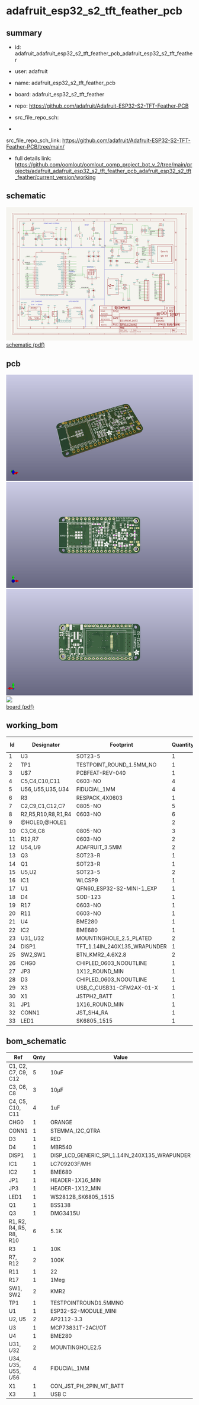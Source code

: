# adafruit_esp32_s2_tft_feather_pcb
 
## summary 
* id: adafruit_adafruit_esp32_s2_tft_feather_pcb_adafruit_esp32_s2_tft_feather
* user: adafruit
* name: adafruit_esp32_s2_tft_feather_pcb
* board: adafruit_esp32_s2_tft_feather
* repo: https://github.com/adafruit/Adafruit-ESP32-S2-TFT-Feather-PCB



* src_file_repo_sch: 
*
 src_file_repo_sch_link: https://github.com/adafruit/Adafruit-ESP32-S2-TFT-Feather-PCB/tree/main/
* full details link: https://github.com/oomlout/oomlout_oomp_project_bot_v_2/tree/main/projects/adafruit_adafruit_esp32_s2_tft_feather_pcb_adafruit_esp32_s2_tft_feather/current_version/working  

## schematic  
![](working_schematic_600.png)  
[schematic (pdf)](working_schematic.pdf)  

## pcb  
![](working_3d_600.png) 
![](working_3d_front_600.png)  
![](working_3d_back_600.png)  
![](working_600.png)  
[board (pdf)](working.pdf)  

## working_bom
| Id | Designator | Footprint | Quantity | Designation | Supplier and ref |  | None | 
| --- | --- | --- | --- | --- | --- | --- | --- | 
| 1 | U3 | SOT23-5 | 1 | MCP73831T-2ACI/OT |  |  | [''] | 
| 2 | TP1 | TESTPOINT_ROUND_1.5MM_NO | 1 |  |  |  | [''] | 
| 3 | U$7 | PCBFEAT-REV-040 | 1 |  |  |  | [''] | 
| 4 | C5,C4,C10,C11 | 0603-NO | 4 | 1uF |  |  | [''] | 
| 5 | U$56,U$55,U$35,U$34 | FIDUCIAL_1MM | 4 | FIDUCIAL_1MM |  |  | [''] | 
| 6 | R3 | RESPACK_4X0603 | 1 | 10K |  |  | [''] | 
| 7 | C2,C9,C1,C12,C7 | 0805-NO | 5 | 10uF |  |  | [''] | 
| 8 | R2,R5,R10,R8,R1,R4 | 0603-NO | 6 | 5.1K |  |  | [''] | 
| 9 | @HOLE0,@HOLE1 |  | 2 |  |  |  | [''] | 
| 10 | C3,C6,C8 | 0805-NO | 3 | 10µF |  |  | [''] | 
| 11 | R12,R7 | 0603-NO | 2 | 100K |  |  | [''] | 
| 12 | U$54,U$9 | ADAFRUIT_3.5MM | 2 |  |  |  | [''] | 
| 13 | Q3 | SOT23-R | 1 | DMG3415U |  |  | [''] | 
| 14 | Q1 | SOT23-R | 1 | BSS138 |  |  | [''] | 
| 15 | U5,U2 | SOT23-5 | 2 | AP2112-3.3 |  |  | [''] | 
| 16 | IC1 | WLCSP9 | 1 | LC709203F/MH |  |  | [''] | 
| 17 | U1 | QFN60_ESP32-S2-MINI-1_EXP | 1 | ESP32-S2-MODULE_MINI |  |  | [''] | 
| 18 | D4 | SOD-123 | 1 | MBR540 |  |  | [''] | 
| 19 | R17 | 0603-NO | 1 | 1Meg |  |  | [''] | 
| 20 | R11 | 0603-NO | 1 | 22 |  |  | [''] | 
| 21 | U4 | BME280 | 1 | BME280 |  |  | [''] | 
| 22 | IC2 | BME680 | 1 | BME680 |  |  | [''] | 
| 23 | U$31,U$32 | MOUNTINGHOLE_2.5_PLATED | 2 | MOUNTINGHOLE2.5 |  |  | [''] | 
| 24 | DISP1 | TFT_1.14IN_240X135_WRAPUNDER | 1 | DISP_LCD_GENERIC_SPI_1.14IN_240X135_WRAPUNDER |  |  | [''] | 
| 25 | SW2,SW1 | BTN_KMR2_4.6X2.8 | 2 | KMR2 |  |  | [''] | 
| 26 | CHG0 | CHIPLED_0603_NOOUTLINE | 1 | ORANGE |  |  | [''] | 
| 27 | JP3 | 1X12_ROUND_MIN | 1 |  |  |  | [''] | 
| 28 | D3 | CHIPLED_0603_NOOUTLINE | 1 | RED |  |  | [''] | 
| 29 | X3 | USB_C_CUSB31-CFM2AX-01-X | 1 | USB C |  |  | [''] | 
| 30 | X1 | JSTPH2_BATT | 1 | JSTPH |  |  | [''] | 
| 31 | JP1 | 1X16_ROUND_MIN | 1 |  |  |  | [''] | 
| 32 | CONN1 | JST_SH4_RA | 1 | STEMMA_I2C_QTRA |  |  | [''] | 
| 33 | LED1 | SK6805_1515 | 1 | WS2812B_SK6805_1515 |  |  | [''] | 


## bom_schematic
| Ref | Qnty | Value | Cmp name | Footprint | Description | Vendor | DNP | 
| --- | --- | --- | --- | --- | --- | --- | --- | 
| C1, C2, C7, C9, C12 | 5 | 10uF | CAP_CERAMIC0805-NOOUTLINE | working:0805-NO |  |  |  | 
| C3, C6, C8 | 3 | 10µF | CAP_CERAMIC0805-NOOUTLINE | working:0805-NO |  |  |  | 
| C4, C5, C10, C11 | 4 | 1uF | CAP_CERAMIC0603_NO | working:0603-NO |  |  |  | 
| CHG0 | 1 | ORANGE | LED0603_NOOUTLINE | working:CHIPLED_0603_NOOUTLINE |  |  |  | 
| CONN1 | 1 | STEMMA_I2C_QTRA | STEMMA_I2C_QTRA | working:JST_SH4_RA |  |  |  | 
| D3 | 1 | RED | LED0603_NOOUTLINE | working:CHIPLED_0603_NOOUTLINE |  |  |  | 
| D4 | 1 | MBR540 | DIODE-SCHOTTKYSOD-123 | working:SOD-123 |  |  |  | 
| DISP1 | 1 | DISP_LCD_GENERIC_SPI_1.14IN_240X135_WRAPUNDER | DISP_LCD_GENERIC_SPI_1.14IN_240X135_WRAPUNDER | working:TFT_1.14IN_240X135_WRAPUNDER |  |  |  | 
| IC1 | 1 | LC709203F/MH | LC709203F/MH | working:WLCSP9 |  |  |  | 
| IC2 | 1 | BME680 | BME680 | working:BME680 |  |  |  | 
| JP1 | 1 | HEADER-1X16_MIN | HEADER-1X16_MIN | working:1X16_ROUND_MIN |  |  |  | 
| JP3 | 1 | HEADER-1X12_MIN | HEADER-1X12_MIN | working:1X12_ROUND_MIN |  |  |  | 
| LED1 | 1 | WS2812B_SK6805_1515 | WS2812B_SK6805_1515 | working:SK6805_1515 |  |  |  | 
| Q1 | 1 | BSS138 | MOSFET-NREFLOW | working:SOT23-R |  |  |  | 
| Q3 | 1 | DMG3415U | MOSFET-P | working:SOT23-R |  |  |  | 
| R1, R2, R4, R5, R8, R10 | 6 | 5.1K | RESISTOR_0603_NOOUT | working:0603-NO |  |  |  | 
| R3 | 1 | 10K | RESISTOR_4PACK | working:RESPACK_4X0603 |  |  |  | 
| R7, R12 | 2 | 100K | RESISTOR_0603_NOOUT | working:0603-NO |  |  |  | 
| R11 | 1 | 22 | RESISTOR_0603_NOOUT | working:0603-NO |  |  |  | 
| R17 | 1 | 1Meg | RESISTOR_0603_NOOUT | working:0603-NO |  |  |  | 
| SW1, SW2 | 2 | KMR2 | SWITCH_TACT_SMT4.6X2.8 | working:BTN_KMR2_4.6X2.8 |  |  |  | 
| TP1 | 1 | TESTPOINTROUND1.5MMNO | TESTPOINTROUND1.5MMNO | working:TESTPOINT_ROUND_1.5MM_NO |  |  |  | 
| U1 | 1 | ESP32-S2-MODULE_MINI | ESP32-S2-MODULE_MINI | working:QFN60_ESP32-S2-MINI-1_EXP |  |  |  | 
| U2, U5 | 2 | AP2112-3.3 | VREG_SOT23-5 | working:SOT23-5 |  |  |  | 
| U3 | 1 | MCP73831T-2ACI/OT | MCP73831/2 | working:SOT23-5 |  |  |  | 
| U4 | 1 | BME280 | BME280 | working:BME280 |  |  |  | 
| U$31, U$32 | 2 | MOUNTINGHOLE2.5 | MOUNTINGHOLE2.5 | working:MOUNTINGHOLE_2.5_PLATED |  |  |  | 
| U$34, U$35, U$55, U$56 | 4 | FIDUCIAL_1MM | FIDUCIAL_1MM | working:FIDUCIAL_1MM |  |  |  | 
| X1 | 1 | CON_JST_PH_2PIN_MT_BATT | CON_JST_PH_2PIN_MT_BATT | working:JSTPH2_BATT |  |  |  | 
| X3 | 1 | USB C | USB_C | working:USB_C_CUSB31-CFM2AX-01-X |  |  |  | 



